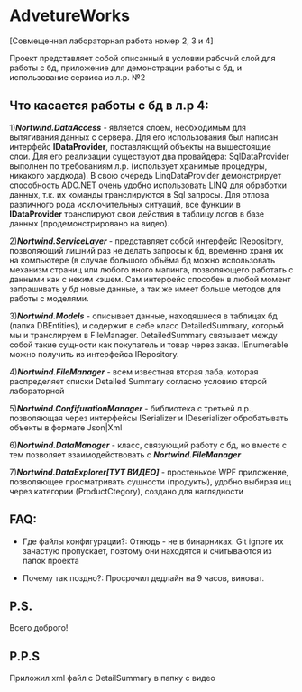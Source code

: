 # AdvetureWorks

[Совмещенная лабораторная работа номер 2, 3 и 4]

Проект представляет собой описанный в условии рабочий слой для работы с бд, приложение для демонстрации работы с бд, и использование сервиса из л.р. №2

## Что касается работы с бд в л.р 4:

  1)***Nortwind.DataAccess*** - является слоем, необходимым для вытягивания данных с сервера. Для его использования был написан интерфейс **IDataProvider**,
 поставляющий объекты на вышестоящие слои. Для его реализации существуют два провайдера: SqlDataProvider выполнен по требованиям л.р. (использует хранимые процедуры, никакого хардкода).
 В свою очередь LinqDataProvider демонстрирует способность ADO.NET очень удобно использовать LINQ для обработки данных, т.к. их команды транслируются в Sql запросы. Для отлова различного
 рода исключительных ситуаций, все функции в **IDataProvider** транслируют свои действия в таблицу логов в базе данных (продемонстрировано на видео).
 
  2)***Nortwind.ServiceLayer*** - представляет собой интерфейс IRepository, позволяющий лишний раз не делать запросы к бд, временно храня их на компьютере (в случае большого объёма
 бд можно использовать механизм страниц или любого иного мапинга, позволяющего работать с данными как с неким кэшем. Сам интерфейс способен в любой момент запрашивать у бд новые данные,
 а так же имеет больше методов для работы с моделями.
  
  3)***Nortwind.Models*** - описывает данные, находяшиеся в таблицах бд (папка DBEntities), и содержит в себе класс DetailedSummary, который мы и транслируем в FileManager.
 DetailedSummary связывает между собой такие сущности как покупатель и товар через заказ. IEnumerable<DetailedSummary> можно получить из интерфейса IRepository.
 
  4)***Nortwind.FileManager*** - всем известная вторая лаба, которая распределяет списки Detailed Summary согласно условию второй лабораторной
  
  5)***Nortwind.ConfifurationManager*** - библиотека с третьей л.р., позволяющая через интерфейсы ISerializer и IDeserializer обробатывать объекты в формате Json|Xml
  
  6)***Nortwind.DataManager*** - класс, связующий работу с бд, но вместе с тем позволяет взаимодействовать с  ***Nortwind.FileManager***
  
  7)***Nortwind.DataExplorer[ТУТ ВИДЕО]*** - простенькое WPF приложение, позволяющее просматривать сущности (продукты), удобно выбирая ищ через категории (ProductCtegory), создано для наглядности
      
 ## FAQ:

* Где файлы конфигурации?:
  Отнюдь - не в бинарниках. Git ignore их зачастую пропускает, поэтому они находятся и считываются из папок проекта

* Почему так поздно?:
  Просрочил дедлайн на 9 часов, виноват.
  
 ## P.S.
  Всего доброго!
  
  ## P.P.S
  Приложил xml файл с DetailSummary в папку с видео 
